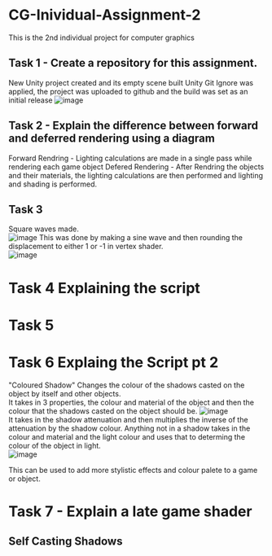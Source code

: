 # CG-Inividual-Assignment-2
This is the 2nd individual project for computer graphics

## Task 1 - Create a repository for this assignment.
New Unity project created and its empty scene built
Unity Git Ignore was applied, the project was uploaded to github and the build was set as an initial release
![image](https://user-images.githubusercontent.com/69608587/228288800-05c72d48-4e46-41fa-bc52-0e2df3fc5967.png)


## Task 2 - Explain the difference between forward and deferred rendering using a diagram 
Forward Rendring - Lighting calculations are made in a single pass while rendering each game object
Defered Rendering - After Rendring the objects and their materials, the lighting calculations are then performed and lighting and shading is performed. 


## Task 3

Square waves made.  
![image](https://user-images.githubusercontent.com/69608587/228322062-8aeac6b5-a8a0-4922-8fe4-dae380accd44.png)
This was done by making a sine wave and then rounding the displacement to either 1 or -1 in vertex shader.  
![image](https://user-images.githubusercontent.com/69608587/228322420-072e5696-4c44-461a-b355-de3a099b4b0e.png)



# Task 4 Explaining the script




# Task 5


# Task 6 Explaing the Script pt 2
"Coloured Shadow" Changes the colour of the shadows casted on the object by itself and other objects.  
It takes in 3 properties, the colour and material of the object and then the colour that the shadows casted on the object should be. 
![image](https://user-images.githubusercontent.com/69608587/228305351-82b46bd8-1881-430e-a53f-05c9dec8701a.png)  
It takes in the shadow attenuation and then multiplies the inverse of the attenuation by the shadow colour. Anything not in a shadow takes in the colour and material and the light colour and uses that to determing the colour of the object in light.   
![image](https://user-images.githubusercontent.com/69608587/228314813-59d4934f-d7e5-436c-9cda-d1429c5f011c.png)  

This can be used to add more stylistic effects and colour palete to a game or object. 

# Task 7 - Explain a late game shader
## Self Casting Shadows 


